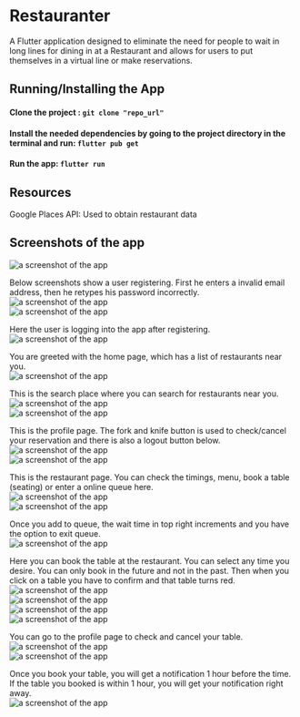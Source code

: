 # Restauranter

A Flutter application designed to eliminate the need for people to wait in long lines for dining in at a Restaurant and allows for users to put themselves in a virtual line or make reservations.

## Running/Installing the App

  #### Clone the project : ```git clone "repo_url"```
  #### Install the needed dependencies by going to the project directory in the terminal and run: ```flutter pub get```
  #### Run the app: ```flutter run```

## Resources

Google Places API: Used to obtain restaurant data

## Screenshots of the app


![a screenshot of the app](https://github.com/vashistpatel/BookRestaurantTime/blob/main/images/1.png)

Below screenshots show a user registering. First he enters a invalid email address, then he retypes his password incorrectly.<br>
![a screenshot of the app](https://github.com/vashistpatel/BookRestaurantTime/blob/main/images/2.2.png)<br>
![a screenshot of the app](https://github.com/vashistpatel/BookRestaurantTime/blob/main/images/2.3.png)<br>

Here the user is logging into the app after registering.<br>
![a screenshot of the app](https://github.com/vashistpatel/BookRestaurantTime/blob/main/images/2.4.png)<br>

You are greeted with the home page, which has a list of restaurants near you.<br>
![a screenshot of the app](https://github.com/vashistpatel/BookRestaurantTime/blob/main/images/3.png)<br>

This is the search place where you can search for restaurants near you.<br>
![a screenshot of the app](https://github.com/vashistpatel/BookRestaurantTime/blob/main/images/3.1.png)<br>
![a screenshot of the app](https://github.com/vashistpatel/BookRestaurantTime/blob/main/images/3.2.png)<br>

This is the profile page. The fork and knife button is used to check/cancel your reservation and there is also a logout button below.<br>
![a screenshot of the app](https://github.com/vashistpatel/BookRestaurantTime/blob/main/images/3.3.png)<br>
![a screenshot of the app](https://github.com/vashistpatel/BookRestaurantTime/blob/main/images/3.4.png)<br>

This is the restaurant page. You can check the timings, menu, book a table (seating) or enter a online queue here. <br>
![a screenshot of the app](https://github.com/vashistpatel/BookRestaurantTime/blob/main/images/5.png)<br>
![a screenshot of the app](https://github.com/vashistpatel/BookRestaurantTime/blob/main/images/5.1.png)<br>

Once you add to queue, the wait time in top right increments and you have the option to exit queue.<br>
![a screenshot of the app](https://github.com/vashistpatel/BookRestaurantTime/blob/main/images/5.2.png)<br>

Here you can book the table at the restaurant. You can select any time you desire. You can only book in the future and not in the past. Then when you click on a table you have to confirm and that table turns red. <br>
![a screenshot of the app](https://github.com/vashistpatel/BookRestaurantTime/blob/main/images/5.3.png)<br>
![a screenshot of the app](https://github.com/vashistpatel/BookRestaurantTime/blob/main/images/5.4.png)<br>
![a screenshot of the app](https://github.com/vashistpatel/BookRestaurantTime/blob/main/images/5.5.png)<br>
![a screenshot of the app](https://github.com/vashistpatel/BookRestaurantTime/blob/main/images/5.6.png)<br>

You can go to the profile page to check and cancel your table.<br>
![a screenshot of the app](https://github.com/vashistpatel/BookRestaurantTime/blob/main/images/5.7.png)<br>
![a screenshot of the app](https://github.com/vashistpatel/BookRestaurantTime/blob/main/images/5.8.png)<br>

Once you book your table, you will get a notification 1 hour before the time. If the table you booked is within 1 hour, you will get your notification right away.<br>
![a screenshot of the app](https://github.com/vashistpatel/BookRestaurantTime/blob/main/images/6.png)<br>